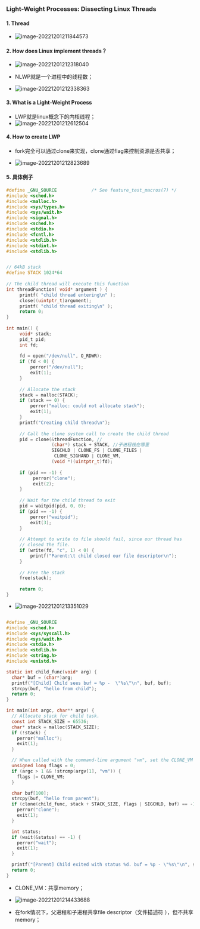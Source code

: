 ### Light-Weight Processes: Dissecting Linux Threads
#### 1. Thread
- ![image-20221201211844573](../img/test/202212012118648.png)

#### 2. How does Linux implement threads？

- ![image-20221201212318040](../img/test/202212012123075.png)

- NLWP就是一个进程中的线程数；
- ![image-20221201212338363](../img/test/202212012123380.png)

#### 3. What is a Light-Weight Process

- LWP就是linux概念下的内核线程；
- ![image-20221201212612504](../img/test/202212012126526.png)

#### 4. How to create LWP

- fork完全可以通过clone来实现，clone通过flag来控制资源是否共享；

- ![image-20221201212823689](../img/test/202212012128715.png)

#### 5. 具体例子

```c
#define _GNU_SOURCE             /* See feature_test_macros(7) */
#include <sched.h>
#include <malloc.h> 
#include <sys/types.h> 
#include <sys/wait.h> 
#include <signal.h> 
#include <sched.h> 
#include <stdio.h> 
#include <fcntl.h> 
#include <stdlib.h>
#include <stdint.h>
#include <stdlib.h>


// 64kB stack 
#define STACK 1024*64 
 
// The child thread will execute this function 
int threadFunction( void* argument ) {
     printf( "child thread entering\n" ); 
     close((uintptr_t)argument); 
     printf( "child thread exiting\n" ); 
     return 0; 
}
 
int main() {
     void* stack; 
     pid_t pid; 
     int fd; 
 
     fd = open("/dev/null", O_RDWR); 
     if (fd < 0) { 
         perror("/dev/null"); 
         exit(1); 
     } 
 
     // Allocate the stack 
     stack = malloc(STACK); 
     if (stack == 0) {
         perror("malloc: could not allocate stack"); 
         exit(1); 
     }
     printf("Creating child thread\n"); 
 
     // Call the clone system call to create the child thread 
     pid = clone(&threadFunction, //
                 (char*) stack + STACK, //子进程栈在哪里
                 SIGCHLD | CLONE_FS | CLONE_FILES |
                  CLONE_SIGHAND | CLONE_VM, 
                 (void *)(uintptr_t)fd); 
 
     if (pid == -1) { 
          perror("clone"); 
          exit(2); 
     } 
 
     // Wait for the child thread to exit 
     pid = waitpid(pid, 0, 0); 
     if (pid == -1) { 
         perror("waitpid"); 
         exit(3); 
     } 
 
     // Attempt to write to file should fail, since our thread has 
     // closed the file. 
     if (write(fd, "c", 1) < 0) { 
         printf("Parent:\t child closed our file descriptor\n"); 
     } 
 
     // Free the stack 
     free(stack); 
 
     return 0; 
}


```

- ![image-20221201213351029](../img/test/202212012133096.png)

```c

#define _GNU_SOURCE
#include <sched.h>
#include <sys/syscall.h>
#include <sys/wait.h>
#include <stdio.h>
#include <stdlib.h>
#include <string.h>
#include <unistd.h>

static int child_func(void* arg) {
  char* buf = (char*)arg;
  printf("[Child] Child sees buf = %p -  \"%s\"\n", buf, buf);
  strcpy(buf, "hello from child");
  return 0;
}

int main(int argc, char** argv) {
  // Allocate stack for child task.
  const int STACK_SIZE = 65536;
  char* stack = malloc(STACK_SIZE);
  if (!stack) {
    perror("malloc");
    exit(1);
  }

  // When called with the command-line argument "vm", set the CLONE_VM flag on.
  unsigned long flags = 0;
  if (argc > 1 && !strcmp(argv[1], "vm")) {
    flags |= CLONE_VM;
  }

  char buf[100];
  strcpy(buf, "hello from parent");
  if (clone(child_func, stack + STACK_SIZE, flags | SIGCHLD, buf) == -1) {
    perror("clone");
    exit(1);
  }

  int status;
  if (wait(&status) == -1) {
    perror("wait");
    exit(1);
  }

  printf("[Parent] Child exited with status %d. buf = %p - \"%s\"\n", status,buf, buf);
  return 0;
}


```
- CLONE_VM：共享memory；
- ![image-20221201214433688](../img/test/202212012144767.png)

- 在fork情况下，父进程和子进程共享file descriptor（文件描述符 ），但不共享memory；
